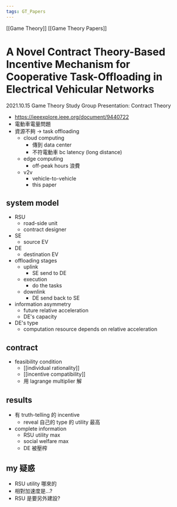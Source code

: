 ```yaml
---
tags: GT_Papers
---
```

[[Game Theory]] 
[[Game Theory Papers]]
# A Novel Contract Theory-Based Incentive Mechanism for Cooperative Task-Offloading in Electrical Vehicular Networks

2021.10.15 Game Theory Study Group  Presentation: Contract Theory

- https://ieeexplore.ieee.org/document/9440722
- 電動車電量問題
- 資源不夠 → task offloading
	- cloud computing
		- 傳到 data center
		- 不符電動車 bc latency (long distance)
	- edge computing
		- off-peak hours 浪費
	- v2v
		- vehicle-to-vehicle
		- this paper

## system model
- RSU
	- road-side unit
	- contract designer
- SE
	- source EV
- DE
	- destination EV
- offloading stages
	- uplink
		- SE send to DE
	- execution
		- do the tasks
	- downlink
		- DE send back to SE
- information asymmetry
	- future relative acceleration
	- DE's capacity
- DE's type
	- computation resource depends on relative acceleration

## contract
- feasibility condition
	- [[individual rationality]]
	- [[incentive compatibility]]
	- 用 lagrange multiplier 解

## results
- 有 truth-telling 的 incentive
	- reveal 自己的 type 的 utility 最高
- complete information
	- RSU utility max
	- social welfare max
	- DE 被壓榨

## my 疑惑
- RSU utility 哪來的
- 相對加速度是...?
- RSU 是要另外建設?